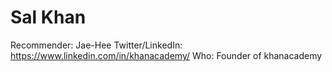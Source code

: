 # Sal Khan

Recommender: Jae-Hee
Twitter/LinkedIn: https://www.linkedin.com/in/khanacademy/
Who: Founder of khanacademy